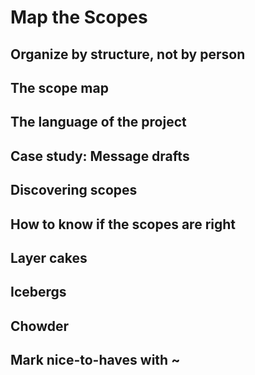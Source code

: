 # Map the Scopes

## Organize by structure, not by person

## The scope map

## The language of the project

## Case study: Message drafts

## Discovering scopes

## How to know if the scopes are right

## Layer cakes

## Icebergs

## Chowder

## Mark nice-to-haves with ~
